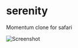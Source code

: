 # serenity
Momentum clone for safari

![Screenshot](https://raw.githubusercontent.com/swlkr/serenity/master/screenshot.png)
